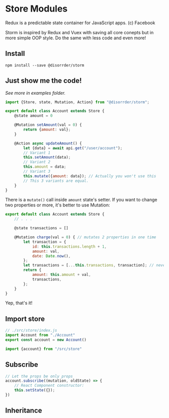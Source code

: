 # Store Modules
Redux is a predictable state container for JavaScript apps. (c) Facebook

Storm is inspired by Redux and Vuex with saving all core conepts but in more simple OOP style. Do the same with less code and even more!

## Install
```shell
npm install --save @disorrder/storm
```

## Just show me the code!
*See more in examples folder.*

```javascript
import {Store, state, Mutation, Action} from "@disorrder/storm";

export default class Account extends Store {
    @state amount = 0

    @Mutation setAmount(val = 0) {
        return {amount: val};
    }

    @Action async updateAmount() {
        let {data} = await api.get("/user/account");
        // Variant 1
        this.setAmount(data);
        // Variant 2
        this.amount = data;
        // Variant 3
        this.mutate({amount: data}); // Actually you won't use this
        // This 3 variants are equal.
    }
}
```

There is a `mutate()` call inside `amount` state's setter. If you want to change two properties or more, it's better to use Mutation:

```javascript
export default class Account extends Store {
    // . . .

    @state transactions = []

    @Mutation charge(val = 0) { // mutates 2 properties in one time
        let transaction = {
            id: this.transactions.length + 1,
            amount: val,
            date: Date.now(),
        };
        let transactions = [...this.transactions, transaction]; // never use .push(), always copy objects
        return {
            amount: this.amount + val,
            transactions,
        };
    }
}
```

Yep, that's it!

## Import store
```javascript
// ./src/store/index.js
import Account from "./Account"
export const account = new Account()
```
```javascript
import {account} from "/src/store"
```

## Subscribe

```javascript
// Let the props be only props
account.subscribe((mutation, oldState) => {
    // React Component constructor:
    this.setState({});
})
```

## Inheritance